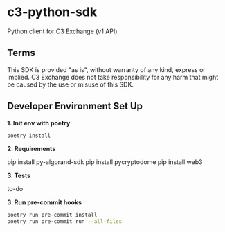 # c3-python-sdk
Python client for C3 Exchange  (v1 API).


## Terms

This SDK is provided "as is", without warranty of any kind, express or implied. C3 Exchange does not take responsibility for any harm that might be caused by the use or misuse of this SDK.

## Developer Environment Set Up

**1. Init env with poetry**


```bash
poetry install
```

**2. Requirements**

pip install py-algorand-sdk
pip install pycryptodome
pip install web3

**3. Tests**

to-do

**3. Run pre-commit hooks**

```bash
poetry run pre-commit install
poetry run pre-commit run --all-files
```
